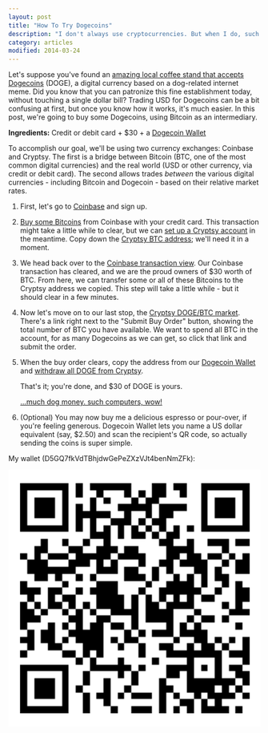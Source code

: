 ```yaml
---
layout: post
title: "How To Try Dogecoins"
description: "I don't always use cryptocurrencies. But when I do, such dogecoin."
category: articles
modified: 2014-03-24
---
```


Let's suppose you've found an [amazing local coffee stand that accepts Dogecoins](http://papa-november.com/) (DOGE), a digital currency based on a dog-related internet meme. Did you know that you can patronize this fine establishment today, without touching a single dollar bill? Trading USD for Dogecoins can be a bit confusing at first, but once you know how it works, it's much easier. In this post, we're going to buy some Dogecoins, using Bitcoin as an intermediary.

**Ingredients:** Credit or debit card + $30 + a [Dogecoin Wallet](https://play.google.com/store/apps/details?id=de.langerhans.wallet)

To accomplish our goal, we'll be using two currency exchanges: Coinbase and Cryptsy. The first is a bridge between Bitcoin (BTC, one of the most common digital currencies) and the real world (USD or other currency, via credit or debit card). The second allows trades *between* the various digital currencies - including Bitcoin and Dogecoin - based on their relative market rates.

1. First, let's go to [Coinbase](https://coinbase.com/?r=5192a818d70f992b44000088) and sign up.
2. [Buy some Bitcoins](https://coinbase.com/buys) from Coinbase with your credit card. This transaction might take a little while to clear, but we can [set up a Cryptsy account](https://www.cryptsy.com/users/register?refid=192418) in the meantime. Copy down the [Cryptsy BTC address](https://www.cryptsy.com/users/makedeposit/3); we'll need it in a moment.
3. We head back over to the [Coinbase transaction view](https://coinbase.com/transactions). Our Coinbase transaction has cleared, and we are the proud owners of $30 worth of BTC.  From here, we can transfer some or all of these Bitcoins to the Cryptsy address we copied. This step will take a little while - but it should clear in a few minutes.
4. Now let's move on to our last stop, the [Cryptsy DOGE/BTC market](https://www.cryptsy.com/markets/view/132). There's a link right next to the "Submit Buy Order" button, showing the total number of BTC you have available. We want to spend all BTC in the account, for as many Dogecoins as we can get, so click that link and submit the order.
5. When the buy order clears, copy the address from our [Dogecoin Wallet](https://play.google.com/store/apps/details?id=de.langerhans.wallet) and [withdraw all DOGE from Cryptsy](https://www.cryptsy.com/users/makewithdrawal/94).

   That's it; you're done, and $30 of DOGE is yours.

   [...much dog money. such computers, wow!](http://f3.thejournal.ie/media/2013/12/tumblr_mvpqgvi8uy1szim6vo1_400-2.jpg)

6. (Optional) You may now buy me a delicious espresso or pour-over, if you're feeling generous. Dogecoin Wallet lets you name a US dollar equivalent (say, $2.50) and scan the recipient's QR code, so actually sending the coins is super simple.

My wallet (D5GQ7fkVdTBhjdwGePeZXzVJt4benNmZFk):

![D5GQ7fkVdTBhjdwGePeZXzVJt4benNmZFk](/images/doge.png)